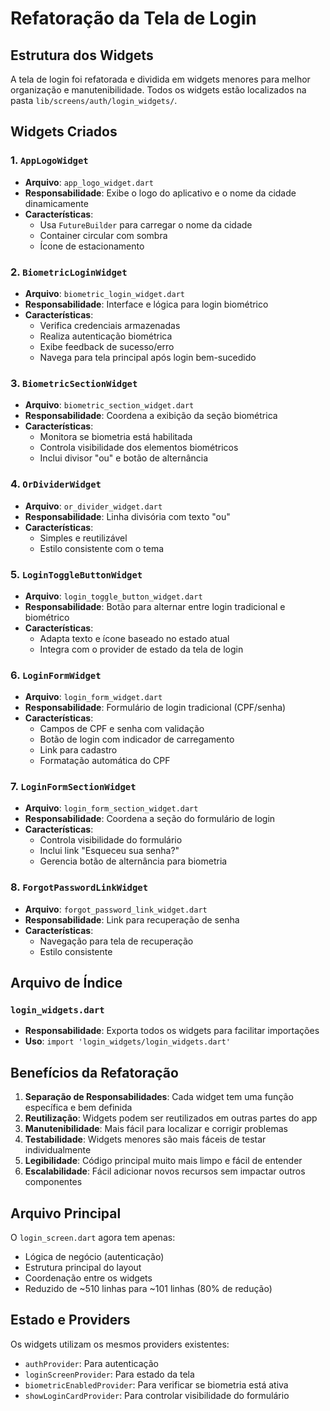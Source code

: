 # Refatoração da Tela de Login

## Estrutura dos Widgets

A tela de login foi refatorada e dividida em widgets menores para melhor organização e manutenibilidade. Todos os widgets estão localizados na pasta `lib/screens/auth/login_widgets/`.

## Widgets Criados

### 1. `AppLogoWidget`
- **Arquivo**: `app_logo_widget.dart`
- **Responsabilidade**: Exibe o logo do aplicativo e o nome da cidade dinamicamente
- **Características**: 
  - Usa `FutureBuilder` para carregar o nome da cidade
  - Container circular com sombra
  - Ícone de estacionamento

### 2. `BiometricLoginWidget`
- **Arquivo**: `biometric_login_widget.dart`
- **Responsabilidade**: Interface e lógica para login biométrico
- **Características**:
  - Verifica credenciais armazenadas
  - Realiza autenticação biométrica
  - Exibe feedback de sucesso/erro
  - Navega para tela principal após login bem-sucedido

### 3. `BiometricSectionWidget`
- **Arquivo**: `biometric_section_widget.dart`
- **Responsabilidade**: Coordena a exibição da seção biométrica
- **Características**:
  - Monitora se biometria está habilitada
  - Controla visibilidade dos elementos biométricos
  - Inclui divisor "ou" e botão de alternância

### 4. `OrDividerWidget`
- **Arquivo**: `or_divider_widget.dart`
- **Responsabilidade**: Linha divisória com texto "ou"
- **Características**:
  - Simples e reutilizável
  - Estilo consistente com o tema

### 5. `LoginToggleButtonWidget`
- **Arquivo**: `login_toggle_button_widget.dart`
- **Responsabilidade**: Botão para alternar entre login tradicional e biométrico
- **Características**:
  - Adapta texto e ícone baseado no estado atual
  - Integra com o provider de estado da tela de login

### 6. `LoginFormWidget`
- **Arquivo**: `login_form_widget.dart`
- **Responsabilidade**: Formulário de login tradicional (CPF/senha)
- **Características**:
  - Campos de CPF e senha com validação
  - Botão de login com indicador de carregamento
  - Link para cadastro
  - Formatação automática do CPF

### 7. `LoginFormSectionWidget`
- **Arquivo**: `login_form_section_widget.dart`
- **Responsabilidade**: Coordena a seção do formulário de login
- **Características**:
  - Controla visibilidade do formulário
  - Inclui link "Esqueceu sua senha?"
  - Gerencia botão de alternância para biometria

### 8. `ForgotPasswordLinkWidget`
- **Arquivo**: `forgot_password_link_widget.dart`
- **Responsabilidade**: Link para recuperação de senha
- **Características**:
  - Navegação para tela de recuperação
  - Estilo consistente

## Arquivo de Índice

### `login_widgets.dart`
- **Responsabilidade**: Exporta todos os widgets para facilitar importações
- **Uso**: `import 'login_widgets/login_widgets.dart'`

## Benefícios da Refatoração

1. **Separação de Responsabilidades**: Cada widget tem uma função específica e bem definida
2. **Reutilização**: Widgets podem ser reutilizados em outras partes do app
3. **Manutenibilidade**: Mais fácil para localizar e corrigir problemas
4. **Testabilidade**: Widgets menores são mais fáceis de testar individualmente
5. **Legibilidade**: Código principal muito mais limpo e fácil de entender
6. **Escalabilidade**: Fácil adicionar novos recursos sem impactar outros componentes

## Arquivo Principal

O `login_screen.dart` agora tem apenas:
- Lógica de negócio (autenticação)
- Estrutura principal do layout
- Coordenação entre os widgets
- Reduzido de ~510 linhas para ~101 linhas (80% de redução)

## Estado e Providers

Os widgets utilizam os mesmos providers existentes:
- `authProvider`: Para autenticação
- `loginScreenProvider`: Para estado da tela
- `biometricEnabledProvider`: Para verificar se biometria está ativa
- `showLoginCardProvider`: Para controlar visibilidade do formulário
